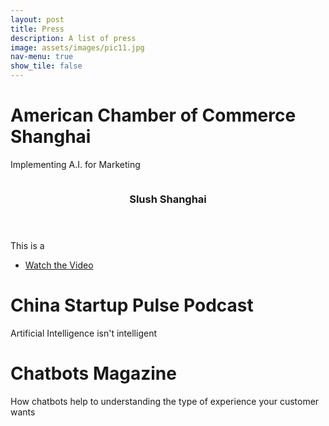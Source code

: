```yaml
---
layout: post
title: Press
description: A list of press
image: assets/images/pic11.jpg
nav-menu: true
show_tile: false
---
```


# American Chamber of Commerce Shanghai
Implementing A.I. for Marketing

<section>
  <a href="https://www.youtube.com/watch?v=zlQKmamMKxQ&feature=youtu.be" class="image">
    <img src="{% link assets/images/tech_crunch1.JPG %}" alt="" data-position="center center" />
  </a>
  <div class="content">
    <div class="inner">
      <header class="major">
        <h3>Slush Shanghai</h3>
      </header>
      <p>This is a </p>
      <ul class="actions">
        <li><a href="https://www.youtube.com/watch?v=zlQKmamMKxQ&feature=youtu.be" class="button">Watch the Video</a></li>
      </ul>
    </div>
  </div>
</section>

# China Startup Pulse Podcast
Artificial Intelligence isn't intelligent

# Chatbots Magazine
How chatbots help to understanding the type of experience your customer wants
